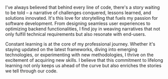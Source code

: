 I've always believed that behind every line of code, there's a story waiting to be told – a narrative of challenges conquered, lessons learned, and solutions innovated. It's this love for storytelling that fuels my passion for software development. From designing seamless user experiences to optimizing backend functionalities, I find joy in weaving narratives that not only fulfill technical requirements but also resonate with end-users.

Constant learning is at the core of my professional journey. Whether it's staying updated on the latest frameworks, diving into emerging technologies, or experimenting with new methodologies, I thrive on the excitement of acquiring new skills. I believe that this commitment to lifelong learning not only keeps us ahead of the curve but also enriches the stories we tell through our code.
